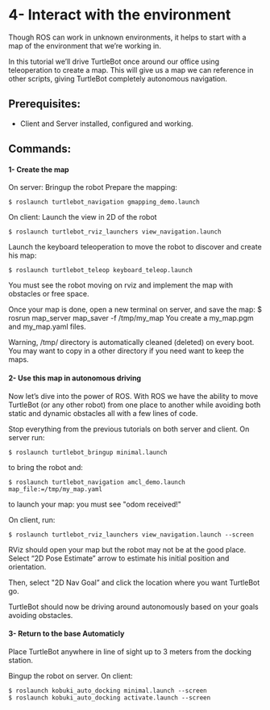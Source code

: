 # 4- Interact with the environment
Though ROS can work in unknown environments, it helps to start with a map of the environment that we’re working in.

In this tutorial we’ll drive TurtleBot once around our office using teleoperation to create a map.
This will give us a map we can reference in other scripts, giving TurtleBot completely autonomous navigation.

## Prerequisites:
- Client and Server installed, configured and working.

## Commands:

#### 1- Create the map
On server: Bringup the robot
Prepare the mapping: 

	$ roslaunch turtlebot_navigation gmapping_demo.launch

On client: Launch the view in 2D of the robot

	$ roslaunch turtlebot_rviz_launchers view_navigation.launch
Launch the keyboard teleoperation to move the robot to discover and create his map: 

	$ roslaunch turtlebot_teleop keyboard_teleop.launch
You must see the robot moving on rviz and implement the map with obstacles or free space.

Once your map is done, open a new terminal on server, and save the map:
	$ rosrun map_server map_saver -f /tmp/my_map
You create a my_map.pgm and my_map.yaml files.

Warning, /tmp/ directory is automatically cleaned (deleted) on every boot. You may want to copy in a other directory if you need want to keep the maps.

#### 2- Use this map in autonomous driving
Now let’s dive into the power of ROS. With ROS we have the ability to move TurtleBot (or any other robot) from one place to another while avoiding both static and dynamic obstacles all with a few lines of code.

Stop everything from the previous tutorials on both server and client. 
On server run:

	$ roslaunch turtlebot_bringup minimal.launch 
to bring the robot and: 

	$ roslaunch turtlebot_navigation amcl_demo.launch map_file:=/tmp/my_map.yaml
to launch your map: you must see "odom received!"

On client, run:

	$ roslaunch turtlebot_rviz_launchers view_navigation.launch --screen

RViz should open your map but the robot may not be at the good place. Select “2D Pose Estimate” arrow to estimate his initial position and orientation.

Then, select "2D Nav Goal” and click the location where you want TurtleBot go.

TurtleBot should now be driving around autonomously based on your goals avoiding obstacles.

#### 3- Return to the base Automaticly
Place TurtleBot anywhere in line of sight up to 3 meters from the docking station.

Bingup the robot on server. On client: 

	$ roslaunch kobuki_auto_docking minimal.launch --screen
	$ roslaunch kobuki_auto_docking activate.launch --screen
	
